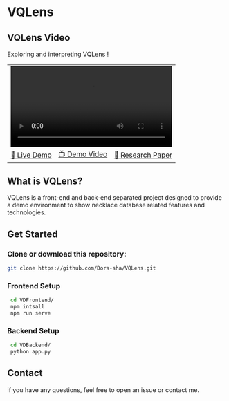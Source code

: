 # VQLens

## VQLens Video
Exploring and interpreting VQLens !






<table>
  <tr>
    <td colspan="3"><video width="100%" src='https://github.com/user-attachments/assets/f9f9a5df-7e72-48a1-852b-e43c5b7a7b83'></td>
  </tr>
  <tr></tr>
  <tr>
    <td><a href="https://github.com/AlayaDB-AI/AlayaLite">🚀 Live Demo</a></td>
    <td><a href="https://youtu.be/YQA4lZhZhfo">📺 Demo Video</a></td>
    <td><a href="https://github.com/Dora-sha/VQLens">📖 Research Paper</a></td>
  </tr>
</table>


## What is VQLens?

VQLens is a front-end and back-end separated project designed to provide a demo environment to show necklace database related features and technologies.


## Get Started

### Clone or download this repository:
   ```bash
   git clone https://github.com/Dora-sha/VQLens.git
   ```


### Frontend Setup

   ```bash
    cd VDFrontend/
    npm intsall
    npm run serve
   ```

### Backend Setup
   ```bash
    cd VDBackend/
    python app.py
   ```

## Contact

if you have any questions, feel free to open an issue or contact me.


